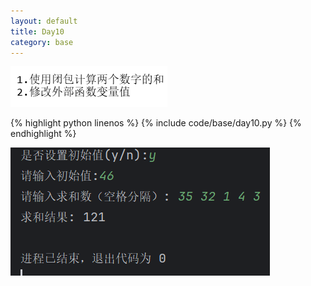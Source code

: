 ```yaml
---
layout: default
title: Day10
category: base
---
```


![D10W](https://raw.githubusercontent.com/102300671/image/refs/heads/main/pydevbase/D10W.png)

{% highlight python linenos %}
{% include code/base/day10.py %}
{% endhighlight %}

![D10A](https://raw.githubusercontent.com/102300671/image/refs/heads/main/pydevbase/D10A.png)
